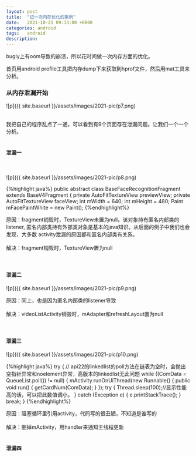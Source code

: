 ```yaml
---
layout: post
title:  "记一次内存优化的案例"
date:   2021-10-21 09:33:00 +0800
categories: android
tags:   android
description:
---
```


bugly上有oom导致的崩溃，所以花时间做一次内存方面的优化。

首页用android profile工具把内存dump下来获取到hprof文件，然后用mat工具来分析。

### 从内存泄漏开始    


![p]({{ site.baseurl }}/assets/images/2021-pic/p7.png)     
<br/>

我把自己的程序乱点了一通，可以看到有9个页面存在泄漏问题。让我们一个一个分析。   
<br/>

#### 泄漏一   
<br/>  

![p]({{ site.baseurl }}/assets/images/2021-pic/p8.png)      

{%highlight java%}
public abstract class BaseFaceRecognitionFragment extends BaseV4Fragment {
    private AutoFitTextureView previewView;
    private AutoFitTextureView faceView;
    int mWidth = 640;
    int mHeight = 480;
    Paint mFacePaintWhite = new Paint();
{%endhighlight%}


原因：fragment销毁时，TextureView未置为null。该对象持有匿名内部类的listener,
匿名内部类持有外部类对象是基本的java知识。从后面的例子中我们也会发现，大多数
activity泄漏的原因都和匿名内部类有关系。  
<br/>
解决：fragment销毁时，TextureView置为null    
<br/>
<br/>  

#### 泄漏二    

![p]({{ site.baseurl }}/assets/images/2021-pic/p9.png)   

原因：同上，也是因为匿名内部类的listener导致  
<br/>
解决：videoListActivity销毁时，mAdapter和refreshLayout置为null   
<br/>
<br/>
#### 泄漏三     

![p]({{ site.baseurl }}/assets/images/2021-pic/p10.png)     

{%highlight java%}
try {
   // api22的linkedlist的poll方法在链表为空时，会抛出空指针异常和noelement异常，高版本的linkedlist无此问题
   while ((ComData = QueueList.poll()) != null) {
       mActivity.runOnUiThread(new Runnable() {
           public void run() {
               getCardNum(ComData);
           }
       });
       try {
           Thread.sleep(100);//显示性能高的话，可以把此数值调小。
       } catch (Exception e) {
           e.printStackTrace();
       }
       break;
   }
{%endhighlight%}       

原因：阻塞循环里引用activity，代码写的很丑陋，不知道是谁写的   
<br/>
解决：删掉mActivity，用handler来通知主线程更新
<br/>
<br/>

#### 泄漏四   
<br/>
